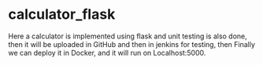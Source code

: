 # calculator_flask
Here a calculator is implemented using flask and unit testing is also done, then it will be uploaded in GitHub and then in jenkins for testing, then Finally we can deploy it in Docker, and it will run on Localhost:5000.
